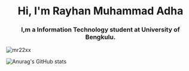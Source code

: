 <h1 align="center">Hi, I'm Rayhan Muhammad Adha</h1>
<h3 align="center">I,m a Information Technology student at University of Bengkulu.</h3>

<p align="left"> <img src="https://komarev.com/ghpvc/?username=mr22xx&label=Profile%20views&color=0e75b6&style=flat" alt="mr22xx" /> </p>


![Anurag's GitHub stats](https://github-readme-stats.vercel.app/api?username=anuraghazra&show_icons=true&theme=radical)

  





